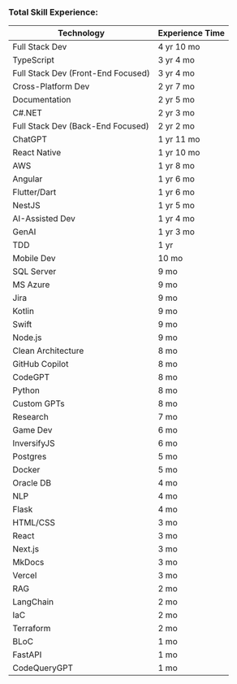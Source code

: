 ### Total Skill Experience:

| Technology | Experience Time |
|------------|-----------------|
| Full Stack Dev | 4 yr 10 mo |
| TypeScript | 3 yr 4 mo |
| Full Stack Dev (Front-End Focused) | 3 yr 4 mo |
| Cross-Platform Dev | 2 yr 7 mo |
| Documentation | 2 yr 5 mo |
| C#.NET | 2 yr 3 mo |
| Full Stack Dev (Back-End Focused) | 2 yr 2 mo |
| ChatGPT | 1 yr 11 mo |
| React Native | 1 yr 10 mo |
| AWS | 1 yr 8 mo |
| Angular | 1 yr 6 mo |
| Flutter/Dart | 1 yr 6 mo |
| NestJS | 1 yr 5 mo |
| AI-Assisted Dev | 1 yr 4 mo |
| GenAI | 1 yr 3 mo |
| TDD | 1 yr |
| Mobile Dev | 10 mo |
| SQL Server | 9 mo |
| MS Azure | 9 mo |
| Jira | 9 mo |
| Kotlin | 9 mo |
| Swift | 9 mo |
| Node.js | 9 mo |
| Clean Architecture | 8 mo |
| GitHub Copilot | 8 mo |
| CodeGPT | 8 mo |
| Python | 8 mo |
| Custom GPTs | 8 mo |
| Research | 7 mo |
| Game Dev | 6 mo |
| InversifyJS | 6 mo |
| Postgres | 5 mo |
| Docker | 5 mo |
| Oracle DB | 4 mo |
| NLP | 4 mo |
| Flask | 4 mo |
| HTML/CSS | 3 mo |
| React | 3 mo |
| Next.js | 3 mo |
| MkDocs | 3 mo |
| Vercel | 3 mo |
| RAG | 2 mo |
| LangChain | 2 mo |
| IaC | 2 mo |
| Terraform | 2 mo |
| BLoC | 1 mo |
| FastAPI | 1 mo |
| CodeQueryGPT | 1 mo |
